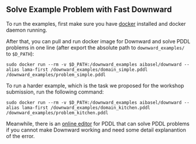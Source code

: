 ## Solve Example Problem with Fast Downward

To run the examples, first make sure you have [docker](https://docs.docker.com/get-docker/) installed and docker daemon running.

After that, you can pull and run docker image for Downward and solve PDDL problems in one line (after export the absolute path to `downward_examples/` to `$D_PATH`):

```
sudo docker run --rm -v $D_PATH:/downward_examples aibasel/downward --alias lama-first /downward_examples/domain_simple.pddl /downward_examples/problem_simple.pddl
```

To run a harder example, which is the task we proposed for the workshop submission, run the following command:

```
sudo docker run --rm -v $D_PATH:/downward_examples aibasel/downward --alias lama-first /downward_examples/domain_kitchen.pddl /downward_examples/problem_kitchen.pddl
```

Meanwhile, there is an [online editor](https://editor.planning.domains/#) for PDDL that can solve PDDL problems if you cannot make Downward working and need some detail explanantion of the error.